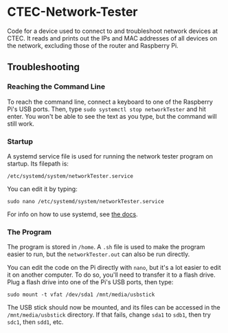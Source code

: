 # CTEC-Network-Tester
Code for a device used to connect to and troubleshoot network devices at CTEC. It reads and prints out the IPs and MAC addresses of all devices on the network, excluding those of the router and Raspberry Pi.

## Troubleshooting

### Reaching the Command Line

To reach the command line, connect a keyboard to one of the Raspberry Pi's USB ports. Then, type `sudo systemctl stop networkTester` and hit enter. You won't be able to see the text as you type, but the command will still work.

### Startup
A systemd service file is used for running the network tester program on startup. Its filepath is: 

`/etc/systemd/system/networkTester.service`

You can edit it by typing: 

`sudo nano /etc/systemd/system/networkTester.service` 

For info on how to use systemd, see [the docs](https://wiki.debian.org/systemd).

### The Program

The program is stored in `/home`. A `.sh` file is used to make the program easier to run, but the `networkTester.out` can also be run directly.

You can edit the code on the Pi directly with `nano`, but it's a lot easier to edit it on another computer. To do so, you'll need to transfer it to a flash drive. Plug a flash drive into one of the Pi's USB ports, then type: 

`sudo mount -t vfat /dev/sda1 /mnt/media/usbstick`

The USB stick should now be mounted, and its files can be accessed in the `/mnt/media/usbstick` directory. If that fails, change `sda1` to `sdb1`, then try `sdc1`, then `sdd1`, etc.
